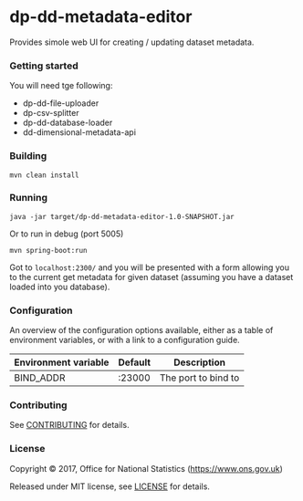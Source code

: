 dp-dd-metadata-editor
================
Provides simole web UI for creating / updating dataset metadata. 
### Getting started

You will need tge following:

* dp-dd-file-uploader
* dp-csv-splitter
* dp-dd-database-loader
* dd-dimensional-metadata-api

### Building
`mvn clean install`

### Running
`java -jar target/dp-dd-metadata-editor-1.0-SNAPSHOT.jar`

Or to run in debug (port 5005)

`mvn spring-boot:run`

Got to `localhost:2300/` and you will be presented with a form allowing you to the current get metadata for given dataset
(assuming you have a dataset loaded into you database).


### Configuration

An overview of the configuration options available, either as a table of
environment variables, or with a link to a configuration guide.

| Environment variable | Default | Description
| -------------------- | ------- | -----------
| BIND_ADDR           | :23000   | The port to bind to

### Contributing

See [CONTRIBUTING](CONTRIBUTING.md) for details.

### License

Copyright ©‎ 2017, Office for National Statistics (https://www.ons.gov.uk)

Released under MIT license, see [LICENSE](LICENSE.md) for details.
